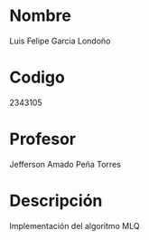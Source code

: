 # Nombre
Luis Felipe Garcia Londoño
# Codigo
2343105
# Profesor
Jefferson Amado Peña Torres

# Descripción
Implementación del algoritmo MLQ